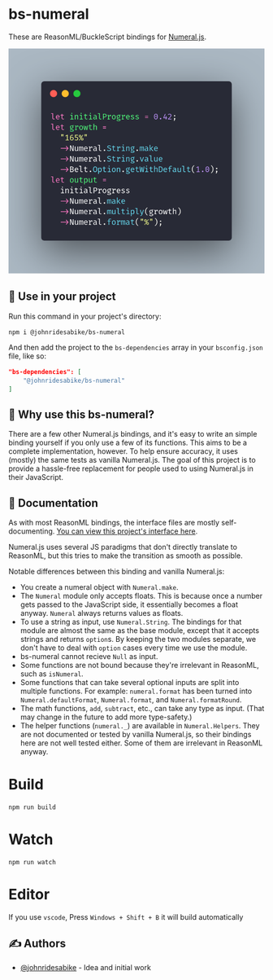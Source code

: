 # bs-numeral

These are ReasonML/BuckleScript bindings for [Numeral.js](http://numeraljs.com/).

![bs-numeral code screenshot](/screenshot.png)

## 🏁 Use in your project

Run this command in your project's directory:
```
npm i @johnridesabike/bs-numeral
```

And then add the project to the `bs-dependencies` array in your `bsconfig.json` file, like so:
```json
"bs-dependencies": [
    "@johnridesabike/bs-numeral"
]
```

## 🧐 Why use this bs-numeral?

There are a few other Numeral.js bindings, and it's easy to write an simple binding yourself if you only use a few of its functions. This aims to be a complete implementation, however. To help ensure accuracy, it uses (mostly) the same tests as vanilla Numeral.js. The goal of this project is to provide a hassle-free replacement for people used to using Numeral.js in their JavaScript.

## 📝 Documentation

As with most ReasonML bindings, the interface files are mostly self-documenting. [You can view this project's interface here](/src/Numeral.rei).

Numeral.js uses several JS paradigms that don't directly translate to ReasonML, but this tries to make the transition as smooth as possible.

Notable differences between this binding and vanilla Numeral.js:
- You create a numeral object with `Numeral.make`.
- The `Numeral` module only accepts floats. This is because once a number gets passed to the JavaScript side, it essentially becomes a float anyway. `Numeral` always returns values as floats.
- To use a string as input, use `Numeral.String`. The bindings for that module are almost the same as the base module, except that it accepts strings and returns `option`s. By keeping the two modules separate, we don't have to deal with `option` cases every time we use the module.
- bs-numeral cannot recieve `Null` as input.
- Some functions are not bound because they're irrelevant in ReasonML, such as `isNumeral`.
- Some functions that can take several optional inputs are split into multiple functions. For example: `numeral.format` has been turned into `Numeral.defaultFormat`, `Numeral.format`, and `Numeral.formatRound`.
- The math functions, `add`, `subtract`, etc., can take any type as input. (That may change in the future to add more type-safety.)
- The helper functions (`numeral._`) are available in `Numeral.Helpers`. They are not documented or tested by vanilla Numeral.js, so their bindings here are not well tested either. Some of them are irrelevant in ReasonML anyway.

# Build
```
npm run build
```

# Watch

```
npm run watch
```

# Editor
If you use `vscode`, Press `Windows + Shift + B` it will build automatically


## ✍️ Authors

- [@johnridesabike](https://github.com/johnridesabike) - Idea and initial work
